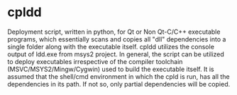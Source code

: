 # cpldd
Deployment script, written in python,  for Qt or Non Qt-C/C++ executable programs, which essentially scans and copies all "dll" dependencies into a single folder along with the executable itself. cpldd utilizes the console output of ldd.exe from msys2 project. In general, the script can be utilized to deploy executables irrespective of the compiler toolchain (MSVC/MSYS2/Mingw/Cygwin) used to build the executable itself. It is assumed that the shell/cmd environment in which the cpld is run, has all the dependencies in its path. If not so, only partial dependencies will be copied.
